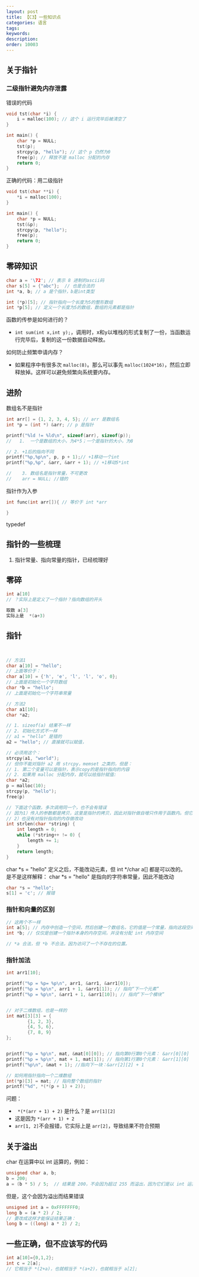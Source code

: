 ```yaml
---
layout: post
title: 【C3】一些知识点
categories: 语言
tags:
keywords:
description:
order: 10003
---
```




## 关于指针

### 二级指针避免内存泄露
错误的代码
```c
void tst(char *i) {
    i = malloc(100); // 这个 i 运行完毕后被清空了
}

int main() {
    char *p = NULL;
    tst(p);
    strcpy(p, "hello"); // 这个 p 仍然为0
    free(p); // 释放不是 malloc 分配的内存
    return 0;
}
```

正确的代码：用二级指针
```c
void tst(char **i) {
    *i = malloc(100);
}

int main() {
    char *p = NULL;
    tst(&p);
    strcpy(p, "hello");
    free(p);
    return 0;
}
```


## 零碎知识

```c
char a = '\72'; // 表示 8 进制的ascii码
char s[5] = {"abc"};  // 也是合法的
int *a, b; // a 是个指针，b是int类型

```


```c
int (*p)[5]; // 指针指向一个长度为5的整形数组
int *p[5]; // 定义一个长度为5的数组，数组的元素都是指针
```

函数的传参是如何进行的？
- `int sum(int x,int y);`，调用时，x和y以堆栈的形式复制了一份，当函数运行完毕后，复制的这一份数据自动释放。

如何防止频繁申请内存？
- 如果程序中有很多次 `malloc(8)`。那么可以事先 `malloc(1024*16)`，然后立即释放掉。这样可以避免频繁向系统要内存。


## 进阶

数组名不是指针

```c
int arr[] = {1, 2, 3, 4, 5}; // arr 是数组名
int *p = (int *) &arr; // p 是指针

printf("%ld != %ld\n", sizeof(arr), sizeof(p));
//   1.  一个是数组的大小，为4*5；一个是指针的大小，为8

// 2. +1后的指向不同
printf("%p,%p\n", p, p + 1);// +1移动一个int
printf("%p,%p", &arr, &arr + 1); // +1移动5*int

//    3. 数组名是指针常量，不可更改
//    arr = NULL; //错的

```


指针作为入参
```c
int func(int arr[]){ // 等价于 int *arr

}
```

typedef


## 指针的一些梳理

1. 指针常量、指向常量的指针，已经梳理好

## 零碎

```c
int a[10]
// ？实际上是定义了一个指针？指向数组的开头

取数 a[3]
实际上是  *(a+3)
```


## 指针

```c


// 方法1
char a[10] = "hello";
// 上面等价于：
char a[10] = {'h', 'e', 'l', 'l', 'o', 0};
// 上面是初始化一个字符数组
char *b = "hello";
// 上面是初始化一个字符串常量

// 方法2
char a1[10];
char *a2;

// 1. sizeof(a) 结果不一样
// 2. 初始化方式不一样
// a1 = "hello" 是错的
a2 = "hello"; // 直接就可以赋值，

// 必须用这个：
strcpy(a1, "world");
// 但你不能对指针 a2 用 strcpy，memset 之类的，但是：
// 1. 第二个变量可以是指针，表示copy的是指针指向的内容
// 2. 如果用 malloc 分配内存，就可以给指针赋值:
char *a2;
p = malloc(10);
strcpy(p, "hello");
free(p)
```


```c
// 下面这个函数，多次调用同一个，也不会有错误
// 因为1）传入的参数都是拷贝，这里是指针的拷贝，因此对指针做自增只作用于函数内。但它指向的内存却可以去修改
// 2）也没有对指针指向的内存做改动
int strlen(char *string) {
    int length = 0;
    while (*string++ != 0) {
        length += 1;
    }
    return length;
}
```

char *s = "hello" 定义之后，不能改动元素，但 int */char a[] 都是可以改的。  
是不是这样解释： char *s = "hello" 是指向的字符串常量，因此不能改动
```c
char *s = "hello";
s[1] = 'c'; // 报错


```

### 指针和向量的区别

```c
// 这两个不一样
int a[5]; // 内存中创造一个空间，然后创建一个数组名，它的值是一个常量，指向这段空间
int *b; // 仅仅是创建一个指针本身的内存空间，并没有分配 int 内存空间

// *a 合法，但 *b 不合法，因为访问了一个不存在的位置。

```

### 指针加法
```c
int arr1[10];

printf("%p = %p= %p\n", arr1, &arr1, &arr1[0]);
printf("%p = %p\n", arr1 + 1, &arr1[1]); // 指向“下一个元素”
printf("%p = %p\n", &arr1 + 1, &arr1[10]); // 指向“下一个模块”


// 对于二维数组，也是一样的
int mat[3][3] = {
        {1, 2, 3},
        {4, 5, 6},
        {7, 8, 9}
};


printf("%p = %p\n", mat, &mat[0][0]); // 指向第0行第0个元素： &arr[0][0]
printf("%p = %p\n", mat + 1, mat[1]); // 指向第1行第0个元素： &arr[1][0]
printf("%p\n", &mat + 1); //指向下一块：&arr[2][2] + 1

// 如何用指针指向一个二维数组
int(*p)[3] = mat; // 指向整个数组的指针
printf("%d", *(*(p + 1) + 2));
```

问题：
- ` *(*(arr + 1) + 2)` 是什么？是 `arr[1][2]`
- 这是因为 `*(arr + 1) + 2`
- `arr[1, 2]`不会报错，它实际上是 `arr[2]`，导致结果不符合预期



## 关于溢出

char 在运算中以 int 运算的，例如：

```c
unsigned char a, b;
b = 200;
a = (b * 5) / 5;  // 结果是 200，不会因为超过 255 而溢出，因为它们是以 int 运算的
```

但是，这个会因为溢出而结果错误
```c
unsigned int a = 0xFFFFFFF0;
long b = (a * 2) / 2;
// 要改成这样才能保证结果正确：
long b = ((long) a * 2) / 2;
```

## 一些正确，但不应该写的代码

```c
int a[10]={0,1,2};
int c = 2[a];
// 它相当于 *(2+a)，也就相当于 *(a+2)，也就相当于 a[2];
```
